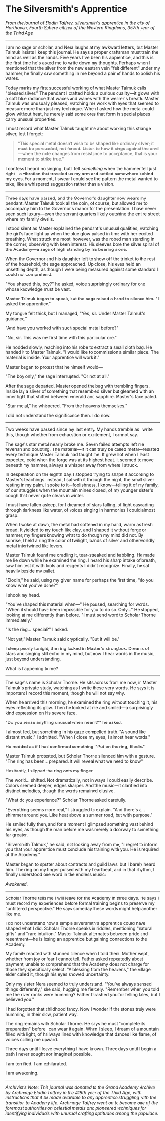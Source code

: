 # The Silversmith's Apprentice

*From the journal of Elodin Talfrey, silversmith's apprentice in the city of Harthaven, Fourth Sphere citizen of the Western Kingdoms, 357th year of the Third Age*

---

I am no sage or scholar, and Nera laughs at my awkward letters, but Master Talmuk insists I keep this journal. He says a proper craftsman must train the mind as well as the hands. Five years I've been his apprentice, and this is the first time he's asked me to write down my thoughts. Perhaps when I mentioned that the silver from the new eastern vein "felt different" under my hammer, he finally saw something in me beyond a pair of hands to polish his wares.

Today marks my first successful working of what Master Talmuk calls "blessed silver." The pendant I crafted holds a curious quality—it glows with a soft blue radiance that waxes and wanes with the wearer's breath. Master Talmuk was unusually pleased, watching me work with eyes that seemed to measure more than just my technique. When I asked how the metal could glow without heat, he merely said some ores that form in special places carry unusual properties.

I must record what Master Talmuk taught me about working this strange silver, lest I forget:

> "This special metal doesn't wish to be shaped like ordinary silver; it must be persuaded, not forced. Listen to how it sings against the anvil—when the note changes from resistance to acceptance, that is your moment to strike true."

I confess I heard no singing, but I felt *something* when the hammer fell just right—a vibration that traveled up my arm and settled somewhere behind my eyes. For a moment, I swear I could see the pattern the metal wanted to take, like a whispered suggestion rather than a vision.

---

Three days have passed, and the Governor's daughter now wears my pendant. Master Talmuk took all the coin, of course, but allowed me to accompany him to the Governor's manor for the presentation. I have never seen such luxury—even the servant quarters likely outshine the entire street where my family dwells.

I stood silent as Master explained the pendant's unusual qualities, watching the girl's face light up when the blue glow pulsed in time with her excited breathing. What struck me most, however, was the robed man standing in the corner, observing with keen interest. His sleeves bore the silver spiral of the Academy—a sage of high standing by his bearing alone.

When the Governor and his daughter left to show off the trinket to the rest of the household, the sage approached. Up close, his eyes held an unsettling depth, as though I were being measured against some standard I could not comprehend.

"You shaped this, boy?" he asked, voice surprisingly ordinary for one whose knowledge must be vast.

Master Talmuk began to speak, but the sage raised a hand to silence him. "I asked the apprentice."

My tongue felt thick, but I managed, "Yes, sir. Under Master Talmuk's guidance."

"And have you worked with such special metal before?"

"No, sir. This was my first time with this particular ore."

He nodded slowly, reaching into his robe to extract a small cloth bag. He handed it to Master Talmuk. "I would like to commission a similar piece. The material is inside. Your apprentice will work it."

Master began to protest that he himself would—

"The boy only," the sage interrupted. "Or not at all."

After the sage departed, Master opened the bag with trembling fingers. Inside lay a sliver of something that resembled silver but gleamed with an inner light that shifted between emerald and sapphire. Master's face paled.

"Star metal," he whispered. "From the heavens themselves."

I did not understand the significance then. I do now.

---

Two weeks have passed since my last entry. My hands tremble as I write this, though whether from exhaustion or excitement, I cannot say.

The sage's star metal nearly broke me. Seven failed attempts left me feverish and doubting. The material—if it can truly be called metal—resisted every technique Master Talmuk had taught me. It grew hot when I least expected, cold when the forge was at its highest heat. It seemed to move beneath my hammer, always a whisper away from where I struck.

In desperation on the eighth day, I stopped trying to shape it according to Master's teachings. Instead, I sat with it through the night, the small sliver resting in my palm. I spoke to it—foolishness, I know—telling it of my family, of our struggles when the mountain mines closed, of my younger sister's cough that never quite clears in winter. 

I must have fallen asleep, for I dreamed of stars falling, of light cascading through darkness like water, of voices singing in harmonies I could almost grasp.

When I woke at dawn, the metal had softened in my hand, warm as fresh bread. It yielded to my touch like clay, and I shaped it without forge or hammer, my fingers knowing what to do though my mind did not. By sunrise, I held a ring the color of twilight, bands of silver and otherworldly metal intertwined like lovers.

Master Talmuk found me cradling it, tear-streaked and babbling. He made me lie down while he examined the ring. I heard his sharp intake of breath, saw him test it with tools and reagents I didn't recognize. Finally, he sat heavily beside my pallet.

"Elodin," he said, using my given name for perhaps the first time, "do you know what you've done?"

I shook my head.

"You've shaped this material when—" He paused, searching for words. "When it should have been impossible for you to do so. Only..." He stopped, looking at me differently than before. "I must send word to Scholar Thorne immediately."

"Is the ring... special?" I asked.

"Not yet," Master Talmuk said cryptically. "But it will be."

I sleep poorly tonight, the ring locked in Master's strongbox. Dreams of stars and singing still echo in my mind, but now I hear words in the music, just beyond understanding.

What is happening to me?

---

The sage's name is Scholar Thorne. He sits across from me now, in Master Talmuk's private study, watching as I write these very words. He says it is important I record this moment, though he will not say why.

When he arrived this morning, he examined the ring without touching it, his eyes reflecting its glow. Then he looked at me and smiled—a surprisingly kind expression on his severe face.

"Do you sense anything unusual when near it?" he asked.

I almost lied, but something in his gaze compelled truth. "A sound like distant music," I admitted. "When I close my eyes, I almost hear words."

He nodded as if I had confirmed something. "Put on the ring, Elodin."

Master Talmuk protested, but Scholar Thorne silenced him with a gesture. "The ring has been... prepared. It will reveal what we need to know."

Hesitantly, I slipped the ring onto my finger.

The world... shifted. Not dramatically, not in ways I could easily describe. Colors seemed deeper, edges sharper. And the music—it clarified into distinct melodies, though the words remained elusive.

"What do you experience?" Scholar Thorne asked carefully.

"Everything seems more real," I struggled to explain. "And there's a... shimmer around you. Like heat above a summer road, but with purpose."

He smiled fully then, and for a moment I glimpsed something vast behind his eyes, as though the man before me was merely a doorway to something far greater.

"Silversmith Talmuk," he said, not looking away from me, "I regret to inform you that your apprentice must conclude his training with you. He is required at the Academy."

Master began to sputter about contracts and guild laws, but I barely heard him. The ring on my finger pulsed with my heartbeat, and in that rhythm, I finally understood one word in the endless music:

*Awakened*.

---

Scholar Thorne tells me I will leave for the Academy in three days. He says I must record my experiences before formal training begins to preserve my "unfiltered perspective." He says someday these words might help another like me.

I do not understand how a simple silversmith's apprentice could have shaped what I did. Scholar Thorne speaks in riddles, mentioning "natural gifts" and "rare intuition." Master Talmuk alternates between pride and resentment—he is losing an apprentice but gaining connections to the Academy.

My family reacted with stunned silence when I told them. Mother wept, whether from joy or fear I cannot tell. Father asked repeatedly about payment, unable to comprehend that the Academy does not charge for those they specifically select. "A blessing from the heavens," the village elder called it, though his eyes showed uncertainty.

Only my sister Nera seemed to truly understand. "You've always sensed things differently," she said, hugging me fiercely. "Remember when you told me the river rocks were humming? Father thrashed you for telling tales, but I believed you."

I had forgotten that childhood fancy. Now I wonder if the stones truly were humming, in their slow, patient way.

The ring remains with Scholar Thorne. He says he must "complete its preparation" before I can wear it again. When I sleep, I dream of a mountain filled with light, of hallways lined with knowledge that dances like flame, of voices calling me upward.

Three days until I leave everything I have known. Three days until I begin a path I never sought nor imagined possible.

I am terrified. I am exhilarated.

I am awakening.

---

*Archivist's Note: This journal was donated to the Grand Academy Archive by Archmage Elodin Talfrey in the 418th year of the Third Age, with instructions that it be made available to any apprentice struggling with the transition to Academy life. Archmage Talfrey went on to become one of the foremost authorities on celestial metals and pioneered techniques for identifying individuals with unusual crafting aptitudes among the populace.*